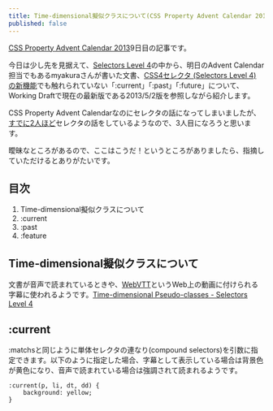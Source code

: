 ```yaml
---
title: Time-dimensional擬似クラスについて(CSS Property Advent Calendar 2013 9日目)
published: false
---
```


[CSS Property Advent Calendar 2013](http://www.adventar.org/calendars/57)9日目の記事です。

今日は少し先を見据えて、[Selectors Level 4](http://www.w3.org/TR/2013/WD-selectors4-20130502/)の中から、明日のAdvent Calendar担当でもあるmyakuraさんが書いた文書、[CSS4セレクタ (Selectors Level 4) の新機能](http://myakura.github.io/n/selectors4.html)でも触れられていない「:current」「:past」「:future」について、Working Draftで現在の最新版である2013/5/2版を参照しながら紹介します。

CSS Property Advent Calendarなのにセレクタの話になってしまいましたが、[すでに](http://dskd.jp/archives/37.html)[2人ほど](https://gist.github.com/azusa-tomita/7829371)セレクタの話をしているようなので、3人目になろうと思います。

曖昧なところがあるので、ここはこうだ！というところがありましたら、指摘していただけるとありがたいです。

## 目次

1. Time-dimensional擬似クラスについて
2. :current
3. :past
4. :feature

## Time-dimensional擬似クラスについて

文書が音声で読まれているときや、[WebVTT](http://dev.w3.org/html5/webvtt/)というWeb上の動画に付けられる字幕に使われるようです。[Time-dimensional Pseudo-classes - Selectors Level 4](http://www.w3.org/TR/2013/WD-selectors4-20130502/#time-pseudos)

## :current

:matchsと同じように単体セレクタの連なり(compound selectors)を引数に指定できます。以下のように指定した場合、字幕として表示している場合は背景色が黄色になり、音声で読まれている場合は強調されて読まれるようです。

```
:current(p, li, dt, dd) {
    background: yellow;
}
```